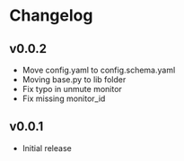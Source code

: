 # Changelog

## v0.0.2

* Move config.yaml to config.schema.yaml
* Moving base.py to lib folder
* Fix typo in unmute monitor
* Fix missing monitor_id

## v0.0.1

* Initial release
